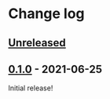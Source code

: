 # Change log

## [Unreleased]


## [0.1.0] - 2021-06-25

Initial release!


[Unreleased]: https://github.com/JakeWharton/mosaic/compare/0.1.0...HEAD
[0.1.0]: https://github.com/JakeWharton/mosaic/releases/tag/0.1.0

